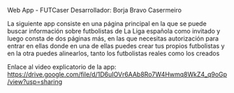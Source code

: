 Web App - FUTCaser
Desarrollador: Borja Bravo Casermeiro

La siguiente app consiste en una página principal en la que se puede buscar información sobre futbolistas
de La Liga española como invitado y luego consta de dos páginas más, en las que necesitas autorización para entrar en ellas
donde en una de ellas puedes crear tus propios futbolistas y en la otra puedes alinearlos, tanto los futbolistas reales como los creados

Enlace al video explicatorio de la app: https://drive.google.com/file/d/1D6uIOVr6AAb8Ro7W4Hwmq8WkZ4_q9oGp/view?usp=sharing